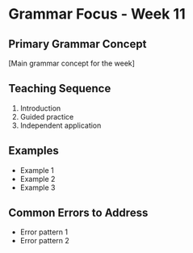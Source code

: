 # Grammar Focus - Week 11

## Primary Grammar Concept
[Main grammar concept for the week]

## Teaching Sequence
1. Introduction
2. Guided practice
3. Independent application

## Examples
- Example 1
- Example 2
- Example 3

## Common Errors to Address
- Error pattern 1
- Error pattern 2
